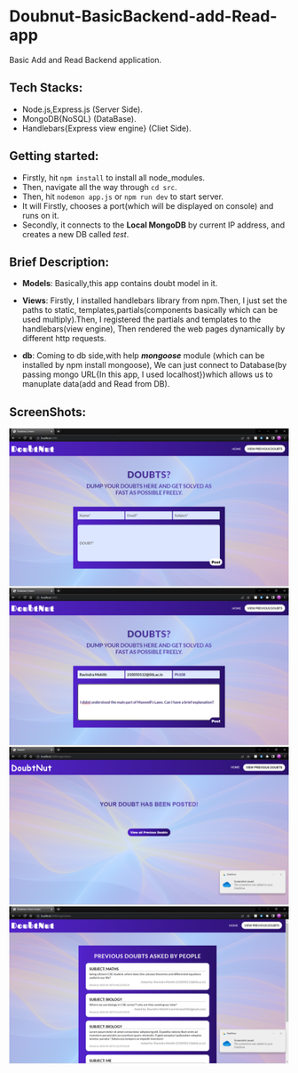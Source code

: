 # Doubnut-BasicBackend-add-Read-app
Basic Add and Read Backend application.

## Tech Stacks:
- Node.js,Express.js (Server Side).
- MongoDB{NoSQL} (DataBase).
- Handlebars{Express view engine} (Cliet Side).

## Getting started:
- Firstly, hit `npm install` to install all node_modules. 
- Then, navigate all the way through `cd src`.
- Then, hit `nodemon app.js` or `npm run dev` to start server.
- It will Firstly, chooses a port(which will be displayed on console) and runs on it.
- Secondly, it connects to the **Local MongoDB** by current IP address, and creates a new DB called *test*.


## Brief Description: 

- **Models**: 
Basically,this app contains doubt model in it.


- **Views**: 
Firstly, I installed handlebars library from npm.Then, I just set the paths to static, templates,partials(components basically which can be used multiply).Then, I registered the partials and templates to the handlebars(view engine), Then rendered the web pages dynamically by different http requests.

- **db**:
Coming to db side,with help ***mongoose*** module (which can be installed by npm install mongoose), We can just connect to Database(by passing mongo URL{In this app, I used localhost})which allows us to manuplate data(add and Read from DB).

## ScreenShots:
![img1](./img/img1.png "img1")
![img2](./img/img2.png "img2")
![img3](./img/img3.png "img3")
![img4](./img/img4.png "img4")
